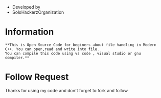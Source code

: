 * Developed by
* SoloHackerzOrganization

# Information
```
**This is Open Source Code for beginers about file handling in Modern C++. You can open,read and write into file.
You can compile this code using vs code , visual studio or gnu compiler.**
```

# Follow Request
Thanks for using my code and don't forget to fork and follow
